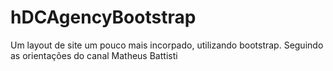 # hDCAgencyBootstrap

Um layout de site um pouco mais incorpado, utilizando bootstrap.
Seguindo as orientações do canal Matheus Battisti 
